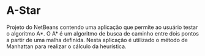 # A-Star
Projeto do NetBeans contendo uma aplicação que permite ao usuário testar o algoritmo A*. O A* é um algoritmo de busca de caminho entre dois pontos a partir de uma malha definida. Nesta aplicação é utilizado o método de Manhattan para realizar o cálculo da heurística.
